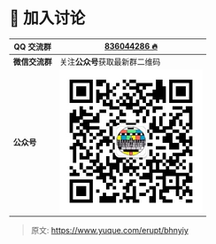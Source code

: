 # 🧩 加入讨论

| **QQ 交流群** | [836044286 🔥](http://qm.qq.com/cgi-bin/qm/qr?_wv=1027&k=DhReMX7b17i5e_xaImsIoYJ_JaskDA1H&authKey=%2Bkldm0OLuB9HRv56c5s21YJyvJj%2BqdKul1X7eyUVnF2yzWkks6QTFN%2Bxd4AE2DVX&noverify=0&group_code=836044286) |
| --- | --- |
| **微信交流群** | 关注**公众号**获取最新群二维码 |
| **公众号** | ![image.png](./img/t-zE_mkJdA7iK7VX/1612166783980-10aec22b-bfbc-48a9-8c64-b2972e3f8796-773950.png) |




> 原文: <https://www.yuque.com/erupt/bhnyiy>
